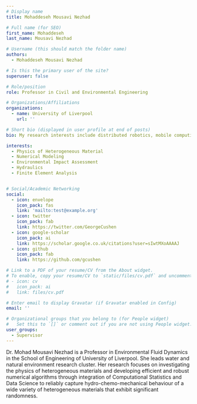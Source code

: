 ```yaml
---
# Display name
title: Mohaddeseh Mousavi Nezhad

# Full name (for SEO)
first_name: Mohaddeseh 
last_name: Mousavi Nezhad

# Username (this should match the folder name)
authors:
  - Mohaddeseh Mousavi Nezhad

# Is this the primary user of the site?
superuser: false

# Role/position
role: Professor in Civil and Environmental Engineering

# Organizations/Affiliations
organizations:
  - name: University of Liverpool
    url: ''

# Short bio (displayed in user profile at end of posts)
bio: My research interests include distributed robotics, mobile computing, and programmable matter.

interests:
  - Physics of Heterogeneous Material
  - Numerical Modeling
  - Environmental Impact Assessment
  - Hydraulics
  - Finite Element Analysis


# Social/Academic Networking
social:
  - icon: envelope
    icon_pack: fas
    link: 'mailto:test@example.org'
  - icon: twitter
    icon_pack: fab
    link: https://twitter.com/GeorgeCushen
  - icon: google-scholar
    icon_pack: ai
    link: https://scholar.google.co.uk/citations?user=sIwtMXoAAAAJ
  - icon: github
    icon_pack: fab
    link: https://github.com/gcushen

# Link to a PDF of your resume/CV from the About widget.
# To enable, copy your resume/CV to `static/files/cv.pdf` and uncomment the lines below.
# - icon: cv
#   icon_pack: ai
#   link: files/cv.pdf

# Enter email to display Gravatar (if Gravatar enabled in Config)
email: ''

# Organizational groups that you belong to (for People widget)
#   Set this to `[]` or comment out if you are not using People widget.
user_groups:
  - Supervisor
---
```

Dr. Mohad Mousavi Nezhad is a Professor in Environmental Fluid Dynamics in the School of Engineering of University of Liverpool. She leads water and natural environment research cluster. Her research focuses on investigating the physics of heterogeneous materials and developing efficient and robust numerical algorithms through integration of Computational Statistics and Data Science to reliably capture hydro-chemo-mechanical behaviour of a wide variety of heterogeneous materials that exhibit significant randomness.
